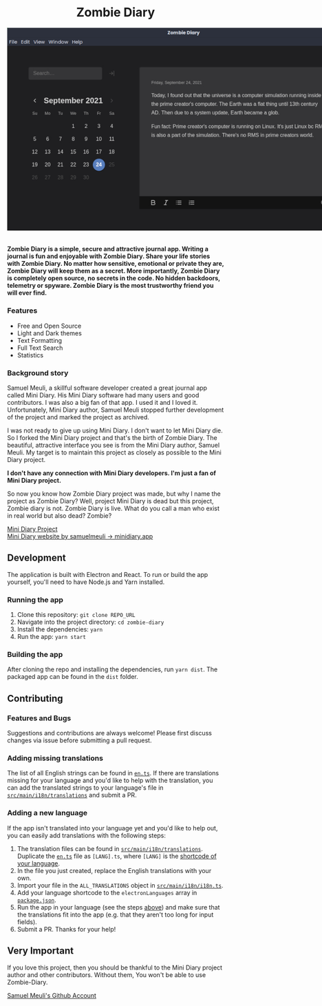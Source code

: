 <!-- @format -->

<br>
<div align="center">
  <h1>Zombie Diary</h1>
  <img src="showcase/screenshot-1.jpg" style="max-width: 820px">
  <br>
</div>

<br>

**Zombie Diary is a simple, secure and attractive journal app. Writing a journal is fun and 
enjoyable with Zombie Diary. Share your life stories with Zombie Diary. No matter how sensitive,
emotional or private they are, Zombie Diary will keep them as a secret. More importantly, Zombie 
Diary is completely open source, no secrets in the code. No hidden backdoors, telemetry or spyware. 
Zombie Diary is the most trustworthy friend you will ever find.**

### Features

+ Free and Open Source
+ Light and Dark themes
+ Text Formatting
+ Full Text Search
+ Statistics

### Background story

Samuel Meuli, a skillful software developer created a great journal app called Mini Diary. His Mini 
Diary software had many users and good contributors. I was also a big fan of that app. I used it and 
I loved it. Unfortunately, Mini Diary author, Samuel Meuli stopped further development of the 
project and marked the project as archived.

I was not ready to give up using Mini Diary. I don't want to let Mini Diary die. So I forked the 
Mini Diary project and that's the birth of Zombie Diary. The beautiful, attractive interface you see 
is from the Mini Diary author, Samuel Meuli. My target is to maintain this project as closely as 
possible to the Mini Diary project.  

**I don't have any connection with Mini Diary developers. I'm just a fan of Mini Diary project.**

So now you know how Zombie Diary project was made, but why I name the project as Zombie Diary? Well,
project Mini Diary is dead but this project, Zombie diary is not. Zombie Diary is live. What do you 
call a man who exist in real world but also dead? Zombie? 

[Mini Diary Project](https://github.com/samuelmeuli/mini-diary) \
[Mini Diary website by samuelmeuli → minidiary.app](https://minidiary.app)

## Development

The application is built with Electron and React. To run or build the app yourself, you'll need to
have Node.js and Yarn installed.

### Running the app

1. Clone this repository: `git clone REPO_URL`
2. Navigate into the project directory: `cd zombie-diary`
3. Install the dependencies: `yarn`
4. Run the app: `yarn start`

### Building the app

After cloning the repo and installing the dependencies, run `yarn dist`. The packaged app can be 
found in the `dist` folder.

## Contributing

### Features and Bugs

Suggestions and contributions are always welcome! Please first discuss changes via issue before 
submitting a pull request.

### Adding missing translations

The list of all English strings can be found in [`en.ts`](./src/main/i18n/translations/en.ts). If 
there are translations missing for your language and you'd like to help with the translation, you 
can add the translated strings to your language's file in 
[`src/main/i18n/translations`](./src/main/i18n/translations) and submit a PR.

### Adding a new language

If the app isn't translated into your language yet and you'd like to help out, you can easily add 
translations with the following steps:

1. The translation files can be found in [`src/main/i18n/translations`](./src/main/i18n/translations). 
Duplicate the [`en.ts`](./src/main/i18n/translations/en.ts) file as `[LANG].ts`, where `[LANG]` is 
the [shortcode of your language](https://electronjs.org/docs/api/locales).
1. In the file you just created, replace the English translations with your own.
1. Import your file in the `ALL_TRANSLATIONS` object in [`src/main/i18n/i18n.ts`](./src/main/i18n/i18n.ts).
1. Add your language shortcode to the `electronLanguages` array in [`package.json`](./package.json).
1. Run the app in your language (see the steps [above](#development)) and make sure that the 
translations fit into the app (e.g. that they aren't too long for input fields).
1. Submit a PR. Thanks for your help!

## Very Important

If you love this project, then you should be thankful to the Mini Diary project author and other 
contributors. Without them, You won't be able to use Zombie-Diary.

[Samuel Meuli's Github Account](https://github.com/samuelmeuli)
